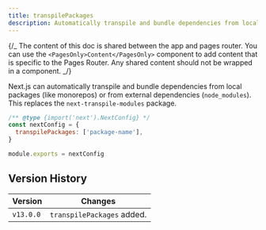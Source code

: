 ```yaml
---
title: transpilePackages
description: Automatically transpile and bundle dependencies from local packages (like monorepos) or from external dependencies (`node_modules`).
---
```


{/_ The content of this doc is shared between the app and pages router. You can use the `<PagesOnly>Content</PagesOnly>` component to add content that is specific to the Pages Router. Any shared content should not be wrapped in a component. _/}

Next.js can automatically transpile and bundle dependencies from local packages (like monorepos) or from external dependencies (`node_modules`). This replaces the `next-transpile-modules` package.

```js filename="next.config.js"
/** @type {import('next').NextConfig} */
const nextConfig = {
  transpilePackages: ['package-name'],
}

module.exports = nextConfig
```

## Version History

| Version   | Changes                    |
| --------- | -------------------------- |
| `v13.0.0` | `transpilePackages` added. |
